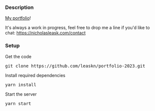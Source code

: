 ### Description

[My portfolio](https://nicholasleask.com)!  

It's always a work in progress, feel free to drop me a line if you'd like to chat: https://nicholasleask.com/contact

### Setup

Get the code

<pre>git clone https://github.com/leaskn/portfolio-2023.git</pre>
 
Install required dependencies

<pre>yarn install</pre>


Start the server

<pre>yarn start</pre>

